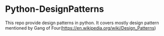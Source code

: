 # Python-DesignPatterns
This repo provide design patterns in python. It covers mostly design pattern mentioned by Gang of Four(https://en.wikipedia.org/wiki/Design_Patterns)
